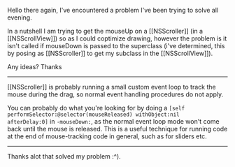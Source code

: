 Hello there again, I've encountered a problem I've been trying to solve all evening.

In a nutshell I am trying to get the mouseUp on a [[NSScroller]] (in a [[NSScrollView]]) so as I could coptimize drawing, however the problem is it isn't called if mouseDown is passed to the superclass (i've determined, this by posing as [[NSScroller]] to get my subclass in the [[NSScrollView]]).

Any ideas? Thanks 

----

[[NSScroller]] is probably running a small custom event loop to track the mouse during the drag, so normal event handling procedures do not apply.

You can probably do what you're looking for by doing a <code>[self performSelector:@selector(mouseReleased) withObject:nil afterDelay:0]</code> in <code>-mouseDown:</code>, as the normal event loop mode won't come back until the mouse is released. This is a useful technique for running code at the end of mouse-tracking code in general, such as for sliders etc.

----

Thanks alot that solved my problem :^).